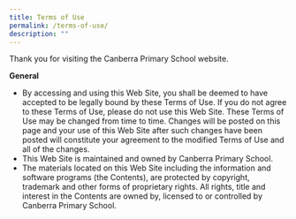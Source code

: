 ```yaml
---
title: Terms of Use
permalink: /terms-of-use/
description: ""
---
```


Thank you for visiting the Canberra Primary School website.


**General**

* By accessing and using this Web Site, you shall be deemed to have accepted to be legally bound by these Terms of Use. If you do not agree to these Terms of Use, please do not use this Web Site. 
These Terms of Use may be changed from time to time. Changes will be posted on this page and your use of this Web Site after such changes have been posted will constitute your agreement to the modified Terms of Use and all of the changes.
* This Web Site is maintained and owned by Canberra Primary School.
* The materials located on this Web Site including the information and software programs (the Contents), are protected by copyright, trademark and other forms of proprietary rights. All rights, title and interest in the Contents are owned by, licensed to or controlled by Canberra Primary School.